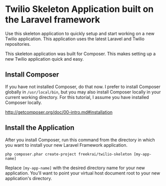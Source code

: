 # Twilio Skeleton Application built on the Laravel framework

Use this skeleton application to quickly setup and start working on a new Twilio application. This application uses the latest Laravel and Twilio repositories.

This skeleton application was built for Composer. This makes setting up a new Twilio application quick and easy.

## Install Composer

If you have not installed Composer, do that now. I prefer to install Composer globally in `/usr/local/bin`, but you may also install Composer locally in your current working directory. For this tutorial, I assume you have installed Composer locally.

<http://getcomposer.org/doc/00-intro.md#installation>

## Install the Application

After you install Composer, run this command from the directory in which you want to install your new Laravel Framework application.

    php composer.phar create-project freekrai/twilio-skeleton [my-app-name]

Replace <code>[my-app-name]</code> with the desired directory name for your new application. You'll want to point your virtual host document root to your new application's directory.